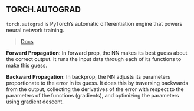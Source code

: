 ## TORCH.AUTOGRAD

``torch.autograd`` is PyTorch’s automatic differentiation engine that powers neural network training.
> [Docs](https://pytorch.org/tutorials/beginner/blitz/autograd_tutorial.html)

**Forward Propagation**: In forward prop, the NN makes its best guess about the correct output. It runs the input data through each of its functions to make this guess.

**Backward Propagation**: In backprop, the NN adjusts its parameters proportionate to the error in its guess. It does this by traversing backwards from the output, collecting the derivatives of the error with respect to the parameters of the functions (gradients), and optimizing the parameters using gradient descent. 
